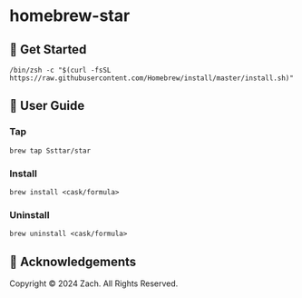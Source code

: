 # homebrew-star

## 🏃 Get Started

```shell
/bin/zsh -c "$(curl -fsSL https://raw.githubusercontent.com/Homebrew/install/master/install.sh)"
```

## 🍺 User Guide

### Tap

```shell
brew tap Ssttar/star
```

### Install

```shell
brew install <cask/formula>
```

### Uninstall

```shell
brew uninstall <cask/formula>
```

## 🥰 Acknowledgements

Copyright © 2024 Zach. All Rights Reserved.
